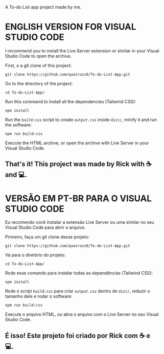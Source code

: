 A To-do List app project made by me.

# ENGLISH VERSION FOR VISUAL STUDIO CODE
I recommend you to install the Live Server extension or similar in your Visual Studio Code to open the archive.


First, o a git clone of this project:
```
git clone https://github.com/queirozz8/To-do-List-App.git
```
Go to the directory of the project:
```
cd To-do-List-App/
```
Run this command to install all the dependencies (Tailwind CSS):
```
npm install
```
Run the `build:css` script to create `output.css` inside `dist/`, minify it and run the software:
```
npm run build:css
```
Execute the HTML archive, or open the archive with Live Server in your Visual Studio Code.

## That's it! This project was made by Rick with ☕ and 💻.


# VERSÃO EM PT-BR PARA O VISUAL STUDIO CODE
Eu recomendo você instalar a extensão Live Server ou uma similar no seu Visual Studio Code para abrir o arquivo.


Primeiro, faça um git clone desse projeto:
```
git clone https://github.com/queirozz8/To-do-List-App.git
```
Vá para o diretório do projeto:
```
cd To-do-List-App/
```
Rode esse comando para instalar todas as dependências (Tailwind CSS):
```
npm install
```
Rode o script `build:css` para criar `output.css` dentro de `dist/`, reduzir o tamanho dele e rodar o software:
```
npm run build:css
```
Execute o arquivo HTML, ou abra o arquivo com o Live Server no seu Visual Studio Code.

## É isso! Este projeto foi criado por Rick com ☕ e 💻.
